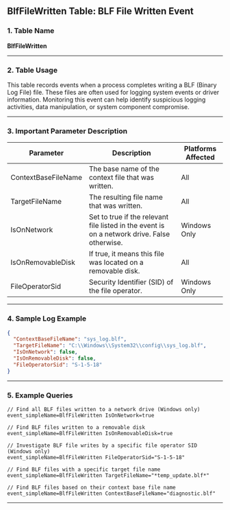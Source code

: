 ## BlfFileWritten Table: BLF File Written Event

### 1. Table Name
**BlfFileWritten**

---

### 2. Table Usage
This table records events when a process completes writing a BLF (Binary Log File) file. These files are often used for logging system events or driver information. Monitoring this event can help identify suspicious logging activities, data manipulation, or system component compromise.

---

### 3. Important Parameter Description

| Parameter           | Description                                                                                  | Platforms Affected |
|---------------------|----------------------------------------------------------------------------------------------|--------------------|
| ContextBaseFileName | The base name of the context file that was written.                                | All                |
| TargetFileName      | The resulting file name that was written.                                                    | All                |
| IsOnNetwork         | Set to true if the relevant file listed in the event is on a network drive. False otherwise. | Windows Only       |
| IsOnRemovableDisk   | If true, it means this file was located on a removable disk.                                 | All                |
| FileOperatorSid     | Security Identifier (SID) of the file operator.                                              | Windows Only       |

---

### 4. Sample Log Example

```json
{
  "ContextBaseFileName": "sys_log.blf",
  "TargetFileName": "C:\\Windows\\System32\\config\\sys_log.blf",
  "IsOnNetwork": false,
  "IsOnRemovableDisk": false,
  "FileOperatorSid": "S-1-5-18"
}
```
---
### 5. Example Queries

```xql
// Find all BLF files written to a network drive (Windows only)
event_simpleName=BlfFileWritten IsOnNetwork=true

// Find BLF files written to a removable disk
event_simpleName=BlfFileWritten IsOnRemovableDisk=true

// Investigate BLF file writes by a specific file operator SID (Windows only)
event_simpleName=BlfFileWritten FileOperatorSid="S-1-5-18"

// Find BLF files with a specific target file name
event_simpleName=BlfFileWritten TargetFileName="*temp_update.blf*"

// Find BLF files based on their context base file name
event_simpleName=BlfFileWritten ContextBaseFileName="diagnostic.blf"
```
---
